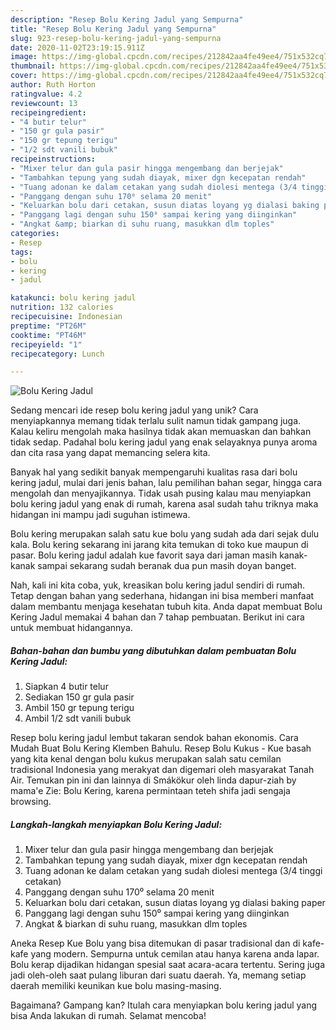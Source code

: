 ```yaml
---
description: "Resep Bolu Kering Jadul yang Sempurna"
title: "Resep Bolu Kering Jadul yang Sempurna"
slug: 923-resep-bolu-kering-jadul-yang-sempurna
date: 2020-11-02T23:19:15.911Z
image: https://img-global.cpcdn.com/recipes/212842aa4fe49ee4/751x532cq70/bolu-kering-jadul-foto-resep-utama.jpg
thumbnail: https://img-global.cpcdn.com/recipes/212842aa4fe49ee4/751x532cq70/bolu-kering-jadul-foto-resep-utama.jpg
cover: https://img-global.cpcdn.com/recipes/212842aa4fe49ee4/751x532cq70/bolu-kering-jadul-foto-resep-utama.jpg
author: Ruth Horton
ratingvalue: 4.2
reviewcount: 13
recipeingredient:
- "4 butir telur"
- "150 gr gula pasir"
- "150 gr tepung terigu"
- "1/2 sdt vanili bubuk"
recipeinstructions:
- "Mixer telur dan gula pasir hingga mengembang dan berjejak"
- "Tambahkan tepung yang sudah diayak, mixer dgn kecepatan rendah"
- "Tuang adonan ke dalam cetakan yang sudah diolesi mentega (3/4 tinggi cetakan)"
- "Panggang dengan suhu 170⁰ selama 20 menit"
- "Keluarkan bolu dari cetakan, susun diatas loyang yg dialasi baking paper"
- "Panggang lagi dengan suhu 150⁰ sampai kering yang diinginkan"
- "Angkat &amp; biarkan di suhu ruang, masukkan dlm toples"
categories:
- Resep
tags:
- bolu
- kering
- jadul

katakunci: bolu kering jadul 
nutrition: 132 calories
recipecuisine: Indonesian
preptime: "PT26M"
cooktime: "PT46M"
recipeyield: "1"
recipecategory: Lunch

---
```



![Bolu Kering Jadul](https://img-global.cpcdn.com/recipes/212842aa4fe49ee4/751x532cq70/bolu-kering-jadul-foto-resep-utama.jpg)

Sedang mencari ide resep bolu kering jadul yang unik? Cara menyiapkannya memang tidak terlalu sulit namun tidak gampang juga. Kalau keliru mengolah maka hasilnya tidak akan memuaskan dan bahkan tidak sedap. Padahal bolu kering jadul yang enak selayaknya punya aroma dan cita rasa yang dapat memancing selera kita.

Banyak hal yang sedikit banyak mempengaruhi kualitas rasa dari bolu kering jadul, mulai dari jenis bahan, lalu pemilihan bahan segar, hingga cara mengolah dan menyajikannya. Tidak usah pusing kalau mau menyiapkan bolu kering jadul yang enak di rumah, karena asal sudah tahu triknya maka hidangan ini mampu jadi suguhan istimewa.

Bolu kering merupakan salah satu kue bolu yang sudah ada dari sejak dulu kala. Bolu kering sekarang ini jarang kita temukan di toko kue maupun di pasar. Bolu kering jadul adalah kue favorit saya dari jaman masih kanak-kanak sampai sekarang sudah beranak dua pun masih doyan banget.


Nah, kali ini kita coba, yuk, kreasikan bolu kering jadul sendiri di rumah. Tetap dengan bahan yang sederhana, hidangan ini bisa memberi manfaat dalam membantu menjaga kesehatan tubuh kita. Anda dapat membuat Bolu Kering Jadul memakai 4 bahan dan 7 tahap pembuatan. Berikut ini cara untuk membuat hidangannya.

<!--inarticleads1-->

##### Bahan-bahan dan bumbu yang dibutuhkan dalam pembuatan Bolu Kering Jadul:

1. Siapkan 4 butir telur
1. Sediakan 150 gr gula pasir
1. Ambil 150 gr tepung terigu
1. Ambil 1/2 sdt vanili bubuk


Resep bolu kering jadul lembut takaran sendok bahan ekonomis. Cara Mudah Buat Bolu Kering Klemben Bahulu. Resep Bolu Kukus - Kue basah yang kita kenal dengan bolu kukus merupakan salah satu cemilan tradisional Indonesia yang merakyat dan digemari oleh masyarakat Tanah Air. Temukan pin ini dan lainnya di Smákökur oleh linda dapur-ziah by mama&#39;e Zie: Bolu Kering, karena permintaan teteh shifa jadi sengaja browsing. 

<!--inarticleads2-->

##### Langkah-langkah menyiapkan Bolu Kering Jadul:

1. Mixer telur dan gula pasir hingga mengembang dan berjejak
1. Tambahkan tepung yang sudah diayak, mixer dgn kecepatan rendah
1. Tuang adonan ke dalam cetakan yang sudah diolesi mentega (3/4 tinggi cetakan)
1. Panggang dengan suhu 170⁰ selama 20 menit
1. Keluarkan bolu dari cetakan, susun diatas loyang yg dialasi baking paper
1. Panggang lagi dengan suhu 150⁰ sampai kering yang diinginkan
1. Angkat &amp; biarkan di suhu ruang, masukkan dlm toples


Aneka Resep Kue Bolu yang bisa ditemukan di pasar tradisional dan di kafe-kafe yang modern. Sempurna untuk cemilan atau hanya karena anda lapar. Bolu kerap dijadikan hidangan spesial saat acara-acara tertentu. Sering juga jadi oleh-oleh saat pulang liburan dari suatu daerah. Ya, memang setiap daerah memiliki keunikan kue bolu masing-masing. 

Bagaimana? Gampang kan? Itulah cara menyiapkan bolu kering jadul yang bisa Anda lakukan di rumah. Selamat mencoba!
